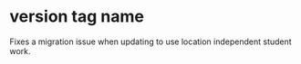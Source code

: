 # version tag name

Fixes a migration issue when updating to use location independent student work.
